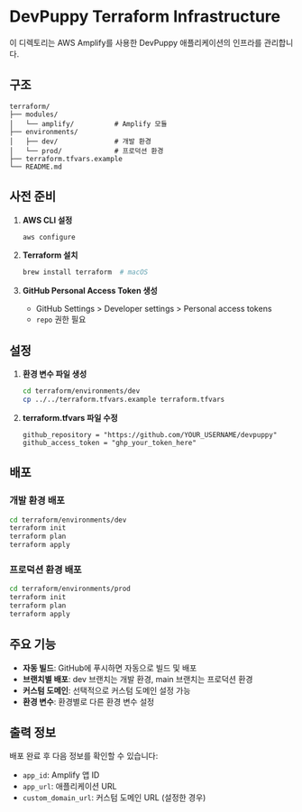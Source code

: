 # DevPuppy Terraform Infrastructure

이 디렉토리는 AWS Amplify를 사용한 DevPuppy 애플리케이션의 인프라를 관리합니다.

## 구조

```
terraform/
├── modules/
│   └── amplify/          # Amplify 모듈
├── environments/
│   ├── dev/              # 개발 환경
│   └── prod/             # 프로덕션 환경
├── terraform.tfvars.example
└── README.md
```

## 사전 준비

1. **AWS CLI 설정**
   ```bash
   aws configure
   ```

2. **Terraform 설치**
   ```bash
   brew install terraform  # macOS
   ```

3. **GitHub Personal Access Token 생성**
   - GitHub Settings > Developer settings > Personal access tokens
   - `repo` 권한 필요

## 설정

1. **환경 변수 파일 생성**
   ```bash
   cd terraform/environments/dev
   cp ../../terraform.tfvars.example terraform.tfvars
   ```

2. **terraform.tfvars 파일 수정**
   ```hcl
   github_repository = "https://github.com/YOUR_USERNAME/devpuppy"
   github_access_token = "ghp_your_token_here"
   ```

## 배포

### 개발 환경 배포
```bash
cd terraform/environments/dev
terraform init
terraform plan
terraform apply
```

### 프로덕션 환경 배포
```bash
cd terraform/environments/prod
terraform init
terraform plan
terraform apply
```

## 주요 기능

- **자동 빌드**: GitHub에 푸시하면 자동으로 빌드 및 배포
- **브랜치별 배포**: dev 브랜치는 개발 환경, main 브랜치는 프로덕션 환경
- **커스텀 도메인**: 선택적으로 커스텀 도메인 설정 가능
- **환경 변수**: 환경별로 다른 환경 변수 설정

## 출력 정보

배포 완료 후 다음 정보를 확인할 수 있습니다:
- `app_id`: Amplify 앱 ID
- `app_url`: 애플리케이션 URL
- `custom_domain_url`: 커스텀 도메인 URL (설정한 경우)
